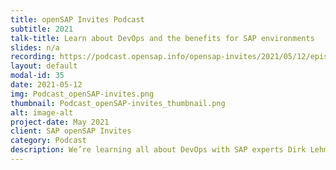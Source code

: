 ```yaml
---
title: openSAP Invites Podcast
subtitle: 2021
talk-title: Learn about DevOps and the benefits for SAP environments
slides: n/a
recording: https://podcast.opensap.info/opensap-invites/2021/05/12/episode-16-learn-about-devops-the-benefits-for-sap-environments/
layout: default
modal-id: 35
date: 2021-05-12
img: Podcast_openSAP-invites.png 
thumbnail: Podcast_openSAP-invites_thumbnail.png
alt: image-alt
project-date: May 2021
client: SAP openSAP Invites
category: Podcast
description: We’re learning all about DevOps with SAP experts Dirk Lehmann and Boris Zarske. Dirk and Boris demystify the term DevOps and explain in refreshingly practical terms what it actually means and how by adopting this approach, we can increase the all-important agility and quality of development projects. Whatever your role and experience, this episode will shine a light on the key aspects you need to know!
---
```

